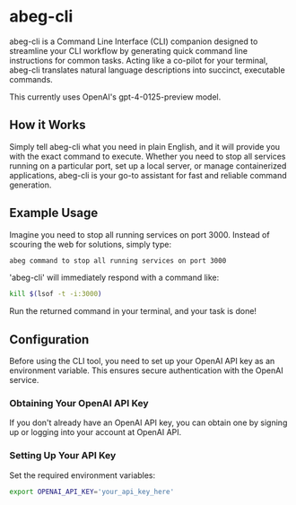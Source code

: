 # abeg-cli

abeg-cli is a Command Line Interface (CLI) companion designed to streamline your CLI workflow by generating quick command line instructions for common tasks. Acting like a co-pilot for your terminal, abeg-cli translates natural language descriptions into succinct, executable commands.

This currently uses OpenAI's gpt-4-0125-preview model.

## How it Works

Simply tell abeg-cli what you need in plain English, and it will provide you with the exact command to execute. Whether you need to stop all services running on a particular port, set up a local server, or manage containerized applications, abeg-cli is your go-to assistant for fast and reliable command generation.

## Example Usage

Imagine you need to stop all running services on port 3000. Instead of scouring the web for solutions, simply type:

```bash
abeg command to stop all running services on port 3000
```

'abeg-cli' will immediately respond with a command like:

```bash
kill $(lsof -t -i:3000)
```

Run the returned command in your terminal, and your task is done!

## Configuration

Before using the CLI tool, you need to set up your OpenAI API key as an environment variable. This ensures secure authentication with the OpenAI service.

### Obtaining Your OpenAI API Key

If you don't already have an OpenAI API key, you can obtain one by signing up or logging into your account at OpenAI API.

### Setting Up Your API Key

Set the required environment variables:

```bash
export OPENAI_API_KEY='your_api_key_here'
```
